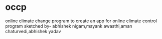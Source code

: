 # occp
online climate change program
to create an app for online climate control program
sketched by- abhishek nigam,mayank awasthi,aman chaturvedi,abhishek yadav

